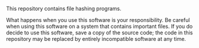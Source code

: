 This repository contains file hashing programs.

What happens when you use this software is your responsibility. Be careful when using this software on a system that contains important files. If you do decide to use this software, save a copy of the source code; the code in this repository may be replaced by entirely incompatible software at any time.
